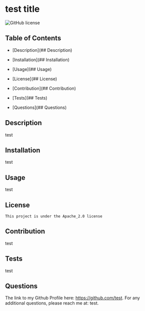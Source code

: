 
  # test title
  ![GitHub license](https://img.shields.io/badge/license-Apache_2.0-blue.svg)


  ## Table of Contents
  - [Description](## Description)
  - [Installation](## Installation)
  - [Usage](## Usage)
  - [License](## License)

  - [Contribution](## Contribution)
  - [Tests](## Tests)
  - [Questions](## Questions)

  ## Description
  test

  ## Installation
  test

  ## Usage
  test

  ## License
    This project is under the Apache_2.0 license
  
  ## Contribution
  test
  
  ## Tests
  test
  
  ## Questions
  The link to my Github Profile here: https://github.com/test.
  For any additional questions, please reach me at: test.
